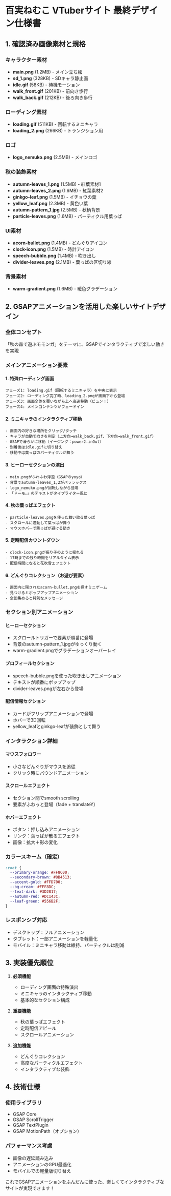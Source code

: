 # 百実ねむこ VTuberサイト 最終デザイン仕様書

## 1. 確認済み画像素材と規格

### キャラクター素材
- **main.png** (1.2MB) - メイン立ち絵
- **sd_1.png** (328KB) - SDキャラ静止画
- **idle.gif** (58KB) - 待機モーション
- **walk_front.gif** (201KB) - 前向き歩行
- **walk_back.gif** (212KB) - 後ろ向き歩行

### ローディング素材
- **loading.gif** (511KB) - 回転するミニキャラ
- **loading_2.png** (266KB) - トランジション用

### ロゴ
- **logo_nemuko.png** (2.5MB) - メインロゴ

### 秋の装飾素材
- **autumn-leaves_1.png** (1.5MB) - 紅葉素材1
- **autumn-leaves_2.png** (1.6MB) - 紅葉素材2
- **ginkgo-leaf.png** (1.5MB) - イチョウの葉
- **yellow_leaf.png** (2.3MB) - 黄色い葉
- **autumn-pattern_1.jpg** (2.5MB) - 秋柄背景
- **particle-leaves.png** (1.6MB) - パーティクル用葉っぱ

### UI素材
- **acorn-bullet.png** (1.4MB) - どんぐりアイコン
- **clock-icon.png** (1.5MB) - 時計アイコン
- **speech-bubble.png** (1.4MB) - 吹き出し
- **divider-leaves.png** (2.1MB) - 葉っぱの区切り線

### 背景素材
- **warm-gradient.png** (1.6MB) - 暖色グラデーション

## 2. GSAPアニメーションを活用した楽しいサイトデザイン

### 全体コンセプト
「秋の森で遊ぶモモンガ」をテーマに、GSAPでインタラクティブで楽しい動きを実現

### メインアニメーション要素

#### 1. 特殊ローディング画面
```
フェーズ1: loading.gif（回転するミニキャラ）を中央に表示
フェーズ2: ローディング完了時、loading_2.pngが画面下から登場
フェーズ3: 画面全体を覆いながら上へ高速移動（ビュン！）
フェーズ4: メインコンテンツがフェードイン
```

#### 2. ミニキャラのインタラクティブ移動
```
- 画面内の好きな場所をクリック/タッチ
- キャラが自動で向きを判定（上方向→walk_back.gif、下方向→walk_front.gif）
- GSAPで滑らかに移動（イージング：power2.inOut）
- 到着後はidle.gifに切り替え
- 移動中は葉っぱのパーティクルが舞う
```

#### 3. ヒーローセクションの演出
```
- main.pngがふわふわ浮遊（GSAPのyoyo）
- 背景でautumn-leaves_1,2がパララックス
- logo_nemuko.pngが回転しながら登場
- 「ドーモ。」のテキストがタイプライター風に
```

#### 4. 秋の葉っぱエフェクト
```
- particle-leaves.pngを使った舞い散る葉っぱ
- スクロールに連動して葉っぱが舞う
- マウスホバーで葉っぱが避ける動き
```

#### 5. 定時配信カウントダウン
```
- clock-icon.pngが振り子のように揺れる
- 17時までの残り時間をリアルタイム表示
- 配信時間になると花吹雪エフェクト
```

#### 6. どんぐりコレクション（お遊び要素）
```
- 画面内に隠されたacorn-bullet.pngを探すミニゲーム
- 見つけるとポップアップアニメーション
- 全部集めると特別なメッセージ
```

### セクション別アニメーション

#### ヒーローセクション
- スクロールトリガーで要素が順番に登場
- 背景のautumn-pattern_1.jpgがゆっくり動く
- warm-gradient.pngでグラデーションオーバーレイ

#### プロフィールセクション
- speech-bubble.pngを使った吹き出しアニメーション
- テキストが順番にポップアップ
- divider-leaves.pngが左右から登場

#### 配信情報セクション
- カードがフリップアニメーションで登場
- ホバーで3D回転
- yellow_leafとginkgo-leafが装飾として舞う

### インタラクション詳細

#### マウスフォロワー
- 小さなどんぐりがマウスを追従
- クリック時にバウンドアニメーション

#### スクロールエフェクト
- セクション間でsmooth scrolling
- 要素がふわっと登場（fade + translateY）

#### ホバーエフェクト
- ボタン：押し込みアニメーション
- リンク：葉っぱが散るエフェクト
- 画像：拡大＋影の変化

### カラースキーム（確定）
```css
:root {
  --primary-orange: #FF8C00;
  --secondary-brown: #8B4513;
  --accent-gold: #FFD700;
  --bg-cream: #FFF8DC;
  --text-dark: #3D2817;
  --autumn-red: #DC143C;
  --leaf-green: #556B2F;
}
```

### レスポンシブ対応
- デスクトップ：フルアニメーション
- タブレット：一部アニメーションを軽量化
- モバイル：ミニキャラ移動は維持、パーティクルは削減

## 3. 実装優先順位

1. **必須機能**
   - ローディング画面の特殊演出
   - ミニキャラのインタラクティブ移動
   - 基本的なセクション構成

2. **重要機能**
   - 秋の葉っぱエフェクト
   - 定時配信アピール
   - スクロールアニメーション

3. **追加機能**
   - どんぐりコレクション
   - 高度なパーティクルエフェクト
   - インタラクティブな装飾

## 4. 技術仕様

### 使用ライブラリ
- GSAP Core
- GSAP ScrollTrigger
- GSAP TextPlugin
- GSAP MotionPath（オプション）

### パフォーマンス考慮
- 画像の遅延読み込み
- アニメーションのGPU最適化
- モバイルでの軽量版切り替え

これでGSAPアニメーションをふんだんに使った、楽しくてインタラクティブなサイトが実現できます！